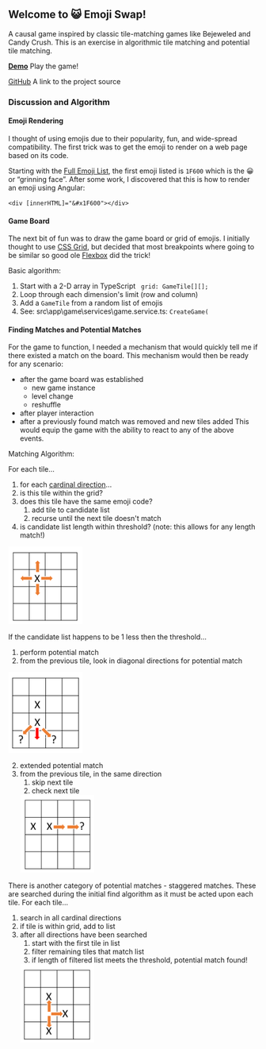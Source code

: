 ## Welcome to 😺 Emoji Swap!

A causal game inspired by classic tile-matching games like Bejeweled and Candy Crush. This is an exercise in algorithmic tile matching and potential tile matching.

**[Demo](demo-0.1.9/)** Play the game!

[GitHub](https://github.com/daveteply/emoji-swap) A link to the project source

### Discussion and Algorithm

#### Emoji Rendering

I thought of using emojis due to their popularity, fun, and wide-spread compatibility. The first trick was to get the emoji to render on a web page based on its code.

Starting with the [Full Emoji List](https://unicode.org/emoji/charts/full-emoji-list.html), the first emoji listed is `1F600` which is the 😀 or “grinning face”. After some work, I discovered that this is how to render an emoji using Angular:

```
<div [innerHTML]="&#x1F600"></div>
```

#### Game Board

The next bit of fun was to draw the game board or grid of emojis. I initially thought to use [CSS Grid](https://developer.mozilla.org/en-US/docs/Web/CSS/CSS_Grid_Layout), but decided that most breakpoints where going to be similar so good ole [Flexbox](https://developer.mozilla.org/en-US/docs/Web/CSS/CSS_Flexible_Box_Layout/Basic_Concepts_of_Flexbox) did the trick!

Basic algorithm:

1. Start with a 2-D array in TypeScript ` grid: GameTile[][];`
2. Loop through each dimension's limit (row and column)
3. Add a `GameTile` from a random list of emojis
4. See: src\app\game\services\game.service.ts: `CreateGame(`

#### Finding Matches and Potential Matches

For the game to function, I needed a mechanism that would quickly tell me if there existed a match on the board.  This mechanism would then be ready for any scenario:
- after the game board was established
  - new game instance
  - level change
  - reshuffle
- after player interaction
- after a previously found match was removed and new tiles added
This would equip the game with the ability to react to any of the above events.

Matching Algorithm:

For each tile...
1. for each [cardinal direction](https://en.wikipedia.org/wiki/Cardinal_direction)...
  1. is this tile within the grid? 
  2. does this tile have the same emoji code?
     1. add tile to candidate list
     1. recurse until the next tile doesn't match
  3. is candidate list length within threshold? (note: this allows for any length match!)
  <img src="images/find-matches.png" alt="find matches diagram" width="150px" />
  
If the candidate list happens to be 1 less then the threshold...
1. perform potential match
  1. from the previous tile, look in diagonal directions for potential match
  <img src="images/potential.png" alt="find potential matches diagram" width="150px" />
  
2. extended potential match
  1. from the previous tile, in the same direction
       1. skip next tile
       2. check next tile
       <img src="images/potential-extended.png" alt="find extended potential matches diagram" width="150px" />

There is another category of potential matches - staggered matches. These are searched during the initial find algorithm as it must be acted upon each tile.
For each tile...
1. search in all cardinal directions
2. if tile is within grid, add to list
3. after all directions have been searched
   1. start with the first tile in list
   2. filter remaining tiles that match list
   3. if length of filtered list meets the threshold, potential match found!
   <img src="images/potential-staggered.png" alt="find staggered potential matches diagram" width="150px" />

<!-- You can use the [editor on GitHub](https://github.com/daveteply/emoji-swap/edit/gh-pages/index.md) to maintain and preview the content for your website in Markdown files.

Whenever you commit to this repository, GitHub Pages will run [Jekyll](https://jekyllrb.com/) to rebuild the pages in your site, from the content in your Markdown files.

### Markdown

Markdown is a lightweight and easy-to-use syntax for styling your writing. It includes conventions for

```markdown
Syntax highlighted code block

# Header 1

## Header 2

### Header 3

- Bulleted
- List

1. Numbered
2. List

**Bold** and _Italic_ and `Code` text

[Link](url) and ![Image](src)
```

For more details see [GitHub Flavored Markdown](https://guides.github.com/features/mastering-markdown/).

### Jekyll Themes

Your Pages site will use the layout and styles from the Jekyll theme you have selected in your [repository settings](https://github.com/daveteply/emoji-swap/settings). The name of this theme is saved in the Jekyll `_config.yml` configuration file.

### Support or Contact

Having trouble with Pages? Check out our [documentation](https://docs.github.com/categories/github-pages-basics/) or [contact support](https://github.com/contact) and we’ll help you sort it out. -->
